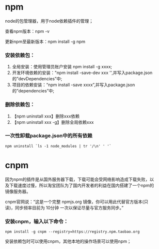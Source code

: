 # npm

node的包管理器，用于node依赖插件的管理；

查看npm版本：npm -v

更新npm至最新版本：npm install -g npm

### 安装依赖包：

1. 全局安装：使用管理员账户安装 npm install -g xxxx;
2. 开发环境依赖的安装："npm install -save-dev xxx '',并写入package.json的”devDependencies”中;
3. 项目的依赖安装：“npm install -save xxxx”,并写入package.json的”dependencies”中;

### 删除依赖包：

1. 【npm uninstall xxx】删除xxx依赖
2. 【npm uninstall xxx -g】删除全局依赖xxx

### 一次性卸载package.json中的所有依赖

```shell
npm uninstall `ls -1 node_modules | tr '/\n' ' '`
```

# cnpm

因为npm的插件是从国外服务器下载，下载可能会受网络影响造成下载失败，以及下载速度过慢，所以淘宝团队为了国内开发者的利益在国内搭建了一个npm的镜像服务器。

cnpm官网说：“这是一个完整 npmjs.org 镜像，你可以用此代替官方版本(只读)，同步频率目前为 10分钟 一次以保证尽量与官方服务同步。”

### 安装cnpm，输入以下命令：

```
npm install -g cnpm --registry=https://registry.npm.taobao.org
```

安装依赖包时可以使用cnpm，其他本地的操作场景可以使用npm；